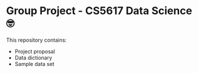 # Group Project - CS5617 Data Science :nerd_face:
This repository contains:
- Project proposal
- Data dictionary
- Sample data set

